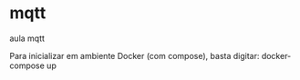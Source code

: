 # mqtt
aula mqtt

Para inicializar em ambiente Docker (com compose), basta digitar:
  docker-compose up
